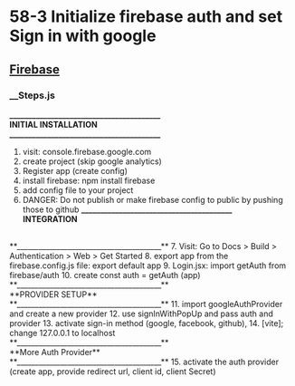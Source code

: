 # 58-3 Initialize firebase auth and set Sign in with google

## [Firebase](https://console.firebase.google.com/)

### \_\_Steps.js

**________________________________________**
<br /> **INITIAL INSTALLATION**
<br />
**________________________________________**

1. visit: console.firebase.google.com
2. create project (skip google analytics)
3. Register app (create config)
4. install firebase: npm install firebase
5. add config file to your project
6. DANGER: Do not publish or make firebase config to public by pushing those to github
**________________________________________**
<br /> **INTEGRATION**
<br />
**________________________________________**
7. Visit: Go to Docs > Build > Authentication > Web > Get Started
8. export app from the firebase.config.js file: export default app
9. Login.jsx: import getAuth from firebase/auth
10. create const auth = getAuth (app)
<br />
**________________________________________**
<br /> **PROVIDER SETUP**
<br />
**________________________________________**
11. import googleAuthProvider and create a new provider
12. use signInWithPopUp and pass auth and provider
13. activate sign-in method (google, facebook, github),
14. [vite]; change 127.0.0.1 to localhost
<br />
**________________________________________**
<br /> **More Auth Provider**
<br />
**________________________________________**
15. activate the auth provider (create app, provide redirect url, client id, client
Secret)
